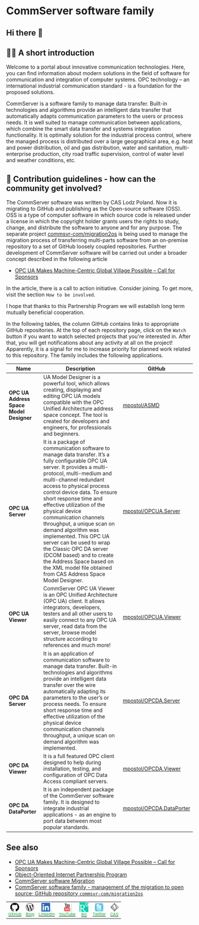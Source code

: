 
# CommServer software family

## Hi there 👋

## 🙋‍♀️ A short introduction

Welcome to a portal about innovative communication technologies. Here, you can find information about modern solutions in the field of software for communication and integration of computer systems. OPC technology – an international industrial communication standard - is a foundation for the proposed solutions.

CommServer is a software family to manage data transfer. Built-in technologies and algorithms provide an intelligent data transfer that automatically adapts communication parameters to the users or process needs. It is well suited to manage communication between applications, which combine the smart data transfer and systems integration functionality. It is optimally solution for the industrial process control, where the managed process is distributed over a large geographical area, e.g. heat and power distribution, oil and gas distribution, water and sanitation, multi-enterprise production, city road traffic supervision, control of water level and weather conditions, etc.

## 🌈 Contribution guidelines - how can the community get involved?

The CommServer software was written by CAS Lodz Poland. Now it is migrating to GitHub and publishing as the Open-source software (OSS). OSS is a type of computer software in which source code is released under a license in which the copyright holder grants users the rights to study, change, and distribute the software to anyone and for any purpose. The separate project [commsvr-com/migration2os][migration2os] is being used to manage the migration process of transferring multi-parts software from an on-premise repository to a set of GitHub loosely coupled repositories. Further development of CommServer software will be carried out under a broader concept described in the following article

- [OPC UA Makes Machine-Centric Global Village Possible – Call for Sponsors][wordpress.sponsors]

In the article, there is a call to action initiative. Consider joining. To get more, visit the section `How to be involved`.

I hope that thanks to this Partnership Program we will establish long term mutually beneficial cooperation.

In the following tables, the column GitHub contains links to appropriate GitHub repositories. At the top of each repository page, click on the `Watch` button if you want to watch selected projects that you're interested in. After that, you will get notifications about any activity at all on the project! Apparently, it is a signal for me to increase priority for planned work related to this repository.
The family includes the following applications.

| Name | Description  | GitHub |
| - | - | - |
| **OPC UA Address Space Model Designer** | UA Model Designer is a powerful tool, which allows creating, displaying and editing OPC UA models compatible with the OPC Unified Architecture address space concept. The tool is created for developers and engineers, for professionals and beginners. | [mpostol/ASMD][ASMD] |
| **OPC UA Server** | It is a package of communication software to manage data transfer. It’s a fully configurable OPC UA server. It provides a multi-protocol, multi-medium and multi-channel redundant access to physical process control device data. To ensure short response time and effective utilization of the physical device communication channels throughput, a unique scan on demand algorithm was implemented. This OPC UA server can be used to wrap the Classic OPC DA server (DCOM based) and to create the Address Space based on the XML model file obtained from CAS Address Space Model Designer. | [mpostol/OPCUA.Server][OPCUA.Server] |
| **OPC UA Viewer** | CommServer OPC UA Viewer is an OPC Unified Architecture (OPC UA) client. It allows integrators, developers, testers and all other users to easily connect to any OPC UA server, read data from the server, browse model structure according to references and much more! | [mpostol/OPCUA.Viewer][OPCUA.Viewer] |
| **OPC DA Server** | It is an application of communication software to manage data transfer. Built-in technologies and algorithms provide an intelligent data transfer over the wire automatically adapting its parameters to the user’s or process needs. To ensure short response time and effective utilization of the physical device communication channels throughput, a unique scan on demand algorithm was implemented. | [mpostol/OPCDA.Server][OPCDA.Server] |
| **OPC DA Viewer** | It is a full featured OPC client designed to help during installation, testing, and configuration of OPC Data Access compliant servers. | [mpostol/OPCDA.Viewer][OPCDA.Viewer] |
| **OPC DA DataPorter** | It is an independent package of the CommServer software family. It is designed to integrate industrial applications - as an engine to port data between most popular standards. | [mpostol/OPCDA.DataPorter][OPCDA.DataPorter] |

## See also

- [OPC UA Makes Machine-Centric Global Village Possible – Call for Sponsors][wordpress.sponsors]
- [Object-Oriented Internet Partnership Program][AboutPartnershipProgram]
- [CommServer software Migration][Download]
- [CommServer software family - management of the migration to open source; GitHub repository `commsvr-com/migration2os`][migration2os]

[Download]:https://github.com/orgs/commsvr-com/projects
[OPCUA.Viewer]:https://github.com/mpostol/OPCUA.Viewer
[OPCUA.Server]:https://github.com/mpostol/OPCUA.Server
[OPCDA.DataPorter]:https://github.com/commsvr-com/OPCDA.DataPorter
[OPCDA.Server]:https://github.com/commsvr-com/OPCDA.Server
[ASMD]:https://github.com/mpostol/ASMD
[OPCDA.Viewer]:https://github.com/commsvr-com/OPCDA.Viewer
[migration2os]:https://github.com/commsvr-com/migration2os
[wordpress.sponsors]:https://mpostol.wordpress.com/2020/01/03/opc-ua-makes-machine-centric-global-village-possible-call-for-sponsors/
[AboutPartnershipProgram]:https://github.commsvr.com/AboutPartnershipProgram.md.html

<!--
**Here are some ideas to get you started:**
🌈 Contribution guidelines - how can the community get involved?
👩‍💻 Useful resources - where can the community find your docs? Is there anything else the community should know?
🍿 Fun facts - what does your team eat for breakfast?
🧙 Remember, you can do mighty things with the power of [Markdown](https://docs.github.com/github/writing-on-github/getting-started-with-writing-and-formatting-on-github/basic-writing-and-formatting-syntax)
-->

<table style="font-size: 11px;" title="Bottom navigation menu" border="0" cellspacing="20" cellpadding="1" align="center">
    <tbody title="CommServer">
        <tr align="center" valign="middle" border="0" >
            <td title="github">
              <a title="GitHub Object Oriented Internet" href="https://github.com/mpostol"  target="_blank" rel="external noopener noreferrer"> 
                <img src=".media/bottom_GitHub.png" alt="GitHub Object Oriented Internet" align="texttop" border="0" />
                <br /> <span style="color: #07ad36;">GitHub</span> 
              </a>
            </td>
            <td title="wordpress">
              <a title="Open Mariusz Postol Blog" href="http://mpostol.wordpress.com/" target="_blank" rel="external noopener noreferrer">
                <img src=".media/bottom_wordpress.png" alt="Mariusz Postol Blog" align="texttop" border="0" />
                <br /> <span style="color: #07ad36;">Blog</span> 
              </a>
            </td>
            <td title="LinkedIn">
              <a title="Follow Mariusz Postol on LinkedIn" href="https://www.linkedin.com/in/mpostol/" target="_blank" rel="external noopener noreferrer"> 
                <img src=".media/bottom_LI-In-Bug.png"
                        alt="Follow Mariusz Postol on LinkedIn" align="texttop" border="0" />
                <br /> <span style="color: #07ad36;">LinkedIn</span> 
              </a>
            </td>
            <td title="youtube">
              <a title="Follow us on YouTube" href="https://www.youtube.com/@mariuszpostol/featured" target="_blank" rel="external noopener noreferrer"> 
                 <img src=".media/bottom_youtube.png" alt="Follow us on YouTube" align="texttop" border="0" />
                <br /> <span style="color: #07ad36;">YouTube</span>
              </a>
            </td>
            <td title="researchgate">
              <a title="Follow Mariusz Postol on ResearchGate" 
                 href="https://www.researchgate.net/profile/Mariusz_Postol" target="_blank" rel="external noopener noreferrer"> 
                <img title="Follow Mariusz Postol on ResearchGate" src=".media/bottom_ResearchGate.png" alt="Follow Mariusz Postol on ResearchGate" align="texttop" border="0" />
                <br /> <span style="color: #07ad36;">RG</span> 
              </a>
            </td>
            <td title="twitter">
              <a title="Follow CommServer on Twitter" href="https://twitter.com/mpostol" target="_blank" rel="external noopener noreferrer"> 
                <img title="Follow CommServer on Twitter" src=".media/bottom_twitter.png" alt="Follow CommServer on Twitter " align="texttop"
                        border="0" />
                <br /> <span style="color: #07ad36;">Twitter</span> 
              </a>
            </td>
            <td title="CAS">
              <a title="CAS" href="http://www.cas.eu" target="_blank"> 
                <img src=".media/bottom_cas.png" alt="CAS" align="texttop" border="0" />
                <br /> <span style="color: #07ad36;">CAS</span> 
              </a>
            </td>
        </tr>
    </tbody>
</table>
